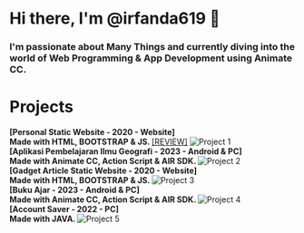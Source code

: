 # Hi there, I'm @irfanda619 👋

### I'm passionate about Many Things and currently diving into the world of Web Programming & App Development using Animate CC.

# Projects
<b> [Personal Static Website - 2020 - Website] <br> Made with HTML, BOOTSTRAP & JS. </b>
<a href="https://www.example.com">[REVIEW]</a>
![Project 1](https://i.postimg.cc/zGvjQfvV/personal-website.png) 
<br> 
<b> [Aplikasi Pembelajaran Ilmu Geografi - 2023 - Android & PC] <br>  Made with Animate CC, Action Script & AIR SDK. </b>
![Project 2](https://i.postimg.cc/nhgSQhyv/HOW-TO-landscape.jpg)
<br> 
<b> [Gadget Article Static Website - 2020 - Website] <br> Made with HTML, BOOTSTRAP & JS. </b>
![Project 3](https://i.postimg.cc/2ycV0VR7/Vanzgadget.png)
<br> 
<b> [Buku Ajar - 2023 - Android & PC] <br>  Made with Animate CC, Action Script & AIR SDK. </b>
![Project 4](https://i.postimg.cc/sD917PJr/kingslayer-2.png)
<br> 
<b> [Account Saver - 2022 - PC] <br>  Made with JAVA. </b>
![Project 5](https://i.postimg.cc/2SGbRdqw/kingslayer.png)


